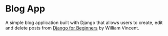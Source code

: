 # Blog App
A simple blog application built with Django that allows users to create, edit and delete posts from [Django for Beginners](https://djangoforbeginners.com) by William Vincent.
